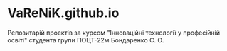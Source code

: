 # VaReNiK.github.io
Репозитарій проєктів за курсом "Інноваційні технології у професійній освіті" студента групи ПОЦТ-22м Бондаренко С. О.
